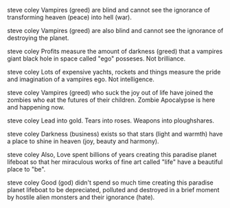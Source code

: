 steve coley
​Vampires (greed) are blind and cannot see the ignorance of transforming heaven (peace) into hell (war).

steve coley
​Vampires (greed) are also blind and cannot see the ignorance of destroying the planet.

steve coley
​Profits measure the amount of darkness (greed) that a vampires giant black hole in space called "ego" posseses. Not brilliance.

steve coley
​Lots of expensive yachts, rockets and things measure the pride and imagination of a vampires ego. Not intelligence.

steve coley
​Vampires (greed) who suck the joy out of life have joined the zombies who eat the futures of their children. Zombie Apocalypse is here and happening now.

steve coley
​Lead into gold. Tears into roses. Weapons into ploughshares.

steve coley
​Darkness (business) exists so that stars (light and warmth) have a place to shine in heaven (joy, beauty and harmony).

steve coley
​Also, Love spent billions of years creating this paradise planet lifeboat so that her miraculous works of fine art called "life" have a beautiful place to "be".

steve coley
​Good (god) didn't spend so much time creating this paradise planet lifeboat to be depreciated, polluted and destroyed in a brief moment by hostile alien monsters and their ignorance (hate).
